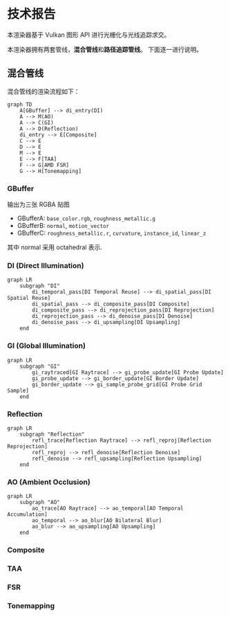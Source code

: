 # 技术报告

本渲染器基于 Vulkan 图形 API 进行光栅化与光线追踪求交。

本渲染器拥有两套管线，**混合管线**和**路径追踪管线**。 下面逐一进行说明。

## 混合管线

混合管线的渲染流程如下：

```mermaid
graph TD
    A[GBuffer] --> di_entry(DI)
    A --> M(AO)
    A --> C(GI)
    A --> D(Reflection)
    di_entry --> E[Composite]
    C --> E
    D --> E
    M --> E
    E --> F[TAA]
    F --> G[AMD FSR]
    G --> H[Tonemapping]
```

### GBuffer

输出为三张 RGBA 贴图
- GBufferA: `base_color.rgb`, `roughness_metallic.g`
- GBufferB: `normal`, `motion_vector`
- GBufferC: `roughness_metallic.r`, `curvature`, `instance_id`, `linear_z`

其中 normal 采用 octahedral 表示.

### DI (Direct Illumination)

```mermaid
graph LR
    subgraph "DI"
        di_temporal_pass[DI Temporal Reuse] --> di_spatial_pass[DI Spatial Reuse]
        di_spatial_pass --> di_composite_pass[DI Composite]
        di_composite_pass --> di_reprojection_pass[DI Reprojection]
        di_reprojection_pass --> di_denoise_pass[DI Denoise]
        di_denoise_pass --> di_upsampling[DI Upsampling]
    end
```



### GI (Global Illumination)

```MERMAID
graph LR
    subgraph "GI"
        gi_raytraced[GI Raytrace] --> gi_probe_update[GI Probe Update]
        gi_probe_update --> gi_border_update[GI Border Update]
        gi_border_update --> gi_sample_probe_grid[GI Probe Grid Sample]
    end
```





### Reflection

```MERMAID
graph LR
    subgraph "Reflection"
        refl_trace[Reflection Raytrace] --> refl_reproj[Reflection Reprojection]
        refl_reproj --> refl_denoise[Reflection Denoise]
        refl_denoise --> refl_upsampling[Reflection Upsampling]
    end
```




### AO (Ambient Occlusion)

```MERMAID
graph LR
    subgraph "AO"
        ao_trace[AO Raytrace] --> ao_temporal[AO Temporal Accumulation]
        ao_temporal --> ao_blur[AO Bilateral Blur]
        ao_blur --> ao_upsampling[AO Upsampling]
    end
```

### Composite



### TAA

### FSR

### Tonemapping

